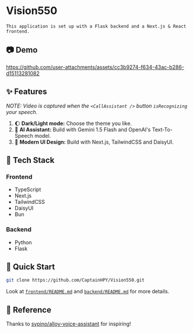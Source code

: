 # Vision550

```
This application is set up with a Flask backend and a Next.js & React frontend.
```

## :camera: Demo

https://github.com/user-attachments/assets/cc3b9274-f634-43ac-b286-d15113281082

## :sparkles: Features

*NOTE: Video is captured when the `<CallAssistant />` button `isRecognizing` your speech.*

1. :moon: **Dark/Light mode:** Choose the theme you like.
2. :robot: **AI Assistant:** Build with Gemini 1.5 Flash and OpenAI's Text-To-Speech model.
3. :art: **Modern UI Design:** Build with Next.js, TailwindCSS and DaisyUI.

## :wrench: Tech Stack

### Frontend

- TypeScript
- Next.js
- TailwindCSS
- DaisyUI
- Bun

### Backend

- Python
- Flask

## :hammer: Quick Start

```bash
git clone https://github.com/CaptainHPY/Vision550.git
```

Look at [`frontend/README.md`](frontend/README.md) and [`backend/README.md`](backend/README.md) for more details.

## 📄 Reference
Thanks to [svpino/alloy-voice-assistant](https://github.com/svpino/alloy-voice-assistant) for inspiring!
